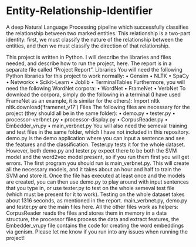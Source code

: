# Entity-Relationship-Identifier
A deep Natural Language Processing pipeline which successfully classifies the relationship between two marked entities. This relationship is a two-part identity: first, we must classify the nature of the relationship between the entities, and then we must classify the direction of that relationship.



This project is written in Python. I will describe the libraries and files needed, and describe how to run
the project, here. The report is in a separate file called “Project Report”.
Libraries
You will need the following Python libraries for this project to work normally:
• Gensim
• NLTK
• SpaCy
• Networkx
• Scikit-Learn
• Joblib
• TerminalTables
Furthermore, you will need the following WordNet corpora:
• WordNet
• FrameNet
• VerbNet
To download the corpora, simply do the following in a terminal (I have used FrameNet as an example, it
is similar for the others):
Import nltk
nltk.download(‘framenet_v17’)
Files
The following files are necessary for the project (they should all be in the same folder):
• demo.py
• tester.py
• processor-verbnet.py
• processor-display.py
• CorpusReader.py
• Embedder_vn.py
• main_verbnet.py
You will also need the semeval training and test files in the same folder, which I have not
included in this repository. demo.py is the demo application where you can input a sentence
and see the features and the classification. Tester.py tests it for the whole dataset. However,
both demo.py and tester.py expect there to be both the SVM model and the word2vec model
present, so if you run them first you will get errors. The first program you should run is
main_verbnet.py. This will create all the necessary models, and it takes about an hour and half
to train the SVM and store it. Once the file has executed at least once and the models are
created, you can then use demo.py to play around with input sentences that you type in, or use
tester.py to test on the whole semeval test file (which must be present for it to work). Testing
on the whole dataset takes about 1316 seconds, as mentioned in the report.
main_verbnet.py, demo.py and tester.py are the main files here. All the other files work as
helpers: CorpusReader reads the files and stores them in memory in a data structure, the
processor files process the data and extract features, the Embedder_vn.py file contains the
code for creating the word embeddings via genism.
Please let me know if you run into any issues when running the project!
